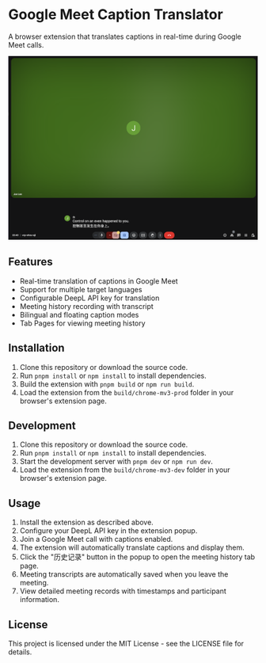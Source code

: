 # Google Meet Caption Translator

A browser extension that translates captions in real-time during Google Meet calls.

![alt text](image.png)

## Features

- Real-time translation of captions in Google Meet
- Support for multiple target languages
- Configurable DeepL API key for translation
- Meeting history recording with transcript
- Bilingual and floating caption modes
- Tab Pages for viewing meeting history

## Installation

1. Clone this repository or download the source code.
2. Run `pnpm install` or `npm install` to install dependencies.
3. Build the extension with `pnpm build` or `npm run build`.
4. Load the extension from the `build/chrome-mv3-prod` folder in your browser's extension page.

## Development

1. Clone this repository or download the source code.
2. Run `pnpm install` or `npm install` to install dependencies.
3. Start the development server with `pnpm dev` or `npm run dev`.
4. Load the extension from the `build/chrome-mv3-dev` folder in your browser's extension page.

## Usage

1. Install the extension as described above.
2. Configure your DeepL API key in the extension popup.
3. Join a Google Meet call with captions enabled.
4. The extension will automatically translate captions and display them.
5. Click the "历史记录" button in the popup to open the meeting history tab page.
6. Meeting transcripts are automatically saved when you leave the meeting.
7. View detailed meeting records with timestamps and participant information.

## License

This project is licensed under the MIT License - see the LICENSE file for details.